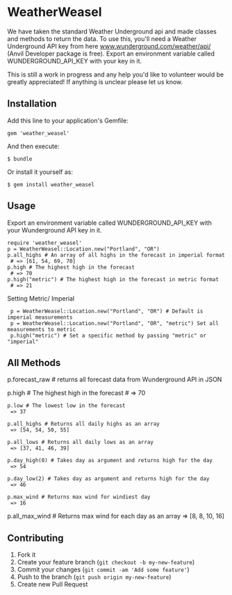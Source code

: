 # WeatherWeasel

We have taken the standard Weather Underground api and made classes and methods to return the data.  To use this, you'll need a Weather Underground API key from here www.wunderground.com/weather/api/ (Anvil Developer package is free).  Export an environment variable called WUNDERGROUND_API_KEY with your key in it.

This is still a work in progress and any help you'd like to volunteer would be greatly appreciated!  If anything is unclear please let us know.

## Installation

Add this line to your application's Gemfile:

    gem 'weather_weasel'

And then execute:

    $ bundle

Or install it yourself as:

    $ gem install weather_weasel

## Usage

Export an environment variable called WUNDERGROUND_API_KEY with your Wunderground API key in it.

	require 'weather_weasel'
	p = WeatherWeasel::Location.new("Portland", "OR")
	p.all_highs # An array of all highs in the forecast in imperial format
	 # => [61, 54, 69, 70]
	p.high # The highest high in the forecast
	 # => 70
	p.high("metric") # The highest high in the forecast in metric format
	 # => 21
	 
Setting Metric/ Imperial

	 p = WeatherWeasel::Location.new("Portland", "OR") # Default is imperial measurements
	 p = WeatherWeasel::Location.new("Portland", "OR", "metric") Set all measurements to metric
	 p.high("metric") # Set a specific method by passing "metric" or "imperial"
	 
## All Methods

  p.forecast_raw # returns all forecast data from Wunderground API in JSON
  
  p.high # The highest high in the forecast
	 # => 70
	 
	p.low # The lowest low in the forecast
	 => 37
	 
	p.all_highs # Returns all daily highs as an array
	 => [54, 54, 50, 55]
	 
	p.all_lows # Returns all daily lows as an array
	 => [37, 41, 46, 39]
	 
	p.day_high(0) # Takes day as argument and returns high for the day 
	 => 54 
	 
	p.day_low(2) # Takes day as argument and returns high for the day 
 	 => 46
 	  
	p.max_wind # Returns max wind for windiest day
	 => 16
  
  p.all_max_wind # Returns max wind for each day as an array
   => [8, 8, 10, 16] 
  
  
  
	 

## Contributing

1. Fork it
2. Create your feature branch (`git checkout -b my-new-feature`)
3. Commit your changes (`git commit -am 'Add some feature'`)
4. Push to the branch (`git push origin my-new-feature`)
5. Create new Pull Request
